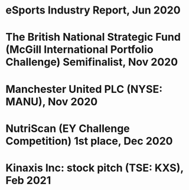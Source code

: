 # eSports Industry Report, Jun 2020
# The British National Strategic Fund (McGill International Portfolio Challenge) Semifinalist, Nov 2020
# Manchester United PLC (NYSE: MANU), Nov 2020
# NutriScan (EY Challenge Competition) 1st place, Dec 2020
# Kinaxis Inc: stock pitch (TSE: KXS), Feb 2021
